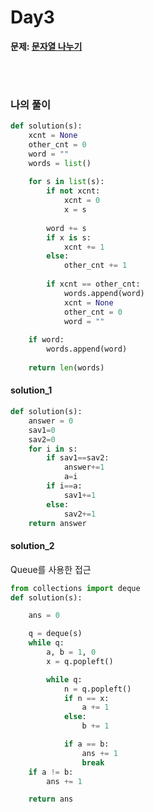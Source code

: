 # Day3

**문제: [문자열 나누기](https://school.programmers.co.kr/learn/courses/30/lessons/140108)**

<br/>
<br/>

### 나의 풀이
```python
def solution(s):
    xcnt = None
    other_cnt = 0
    word = ""
    words = list()
    
    for s in list(s):
        if not xcnt:
            xcnt = 0
            x = s
        
        word += s
        if x is s:
            xcnt += 1 
        else: 
            other_cnt += 1
        
        if xcnt == other_cnt:
            words.append(word)
            xcnt = None
            other_cnt = 0
            word = ""
    
    if word:
        words.append(word)
        
    return len(words)
```

#### solution_1
```python
def solution(s):
    answer = 0
    sav1=0
    sav2=0
    for i in s:
        if sav1==sav2:
            answer+=1
            a=i
        if i==a:
            sav1+=1
        else:
            sav2+=1
    return answer
```

#### solution_2
Queue를 사용한 접근
```python
from collections import deque
def solution(s):

    ans = 0

    q = deque(s)    
    while q:
        a, b = 1, 0
        x = q.popleft()    

        while q:
            n = q.popleft()
            if n == x:
                a += 1
            else:
                b += 1

            if a == b:
                ans += 1
                break
    if a != b:
        ans += 1

    return ans
```

  
<br/>
<br/>
<br/>
